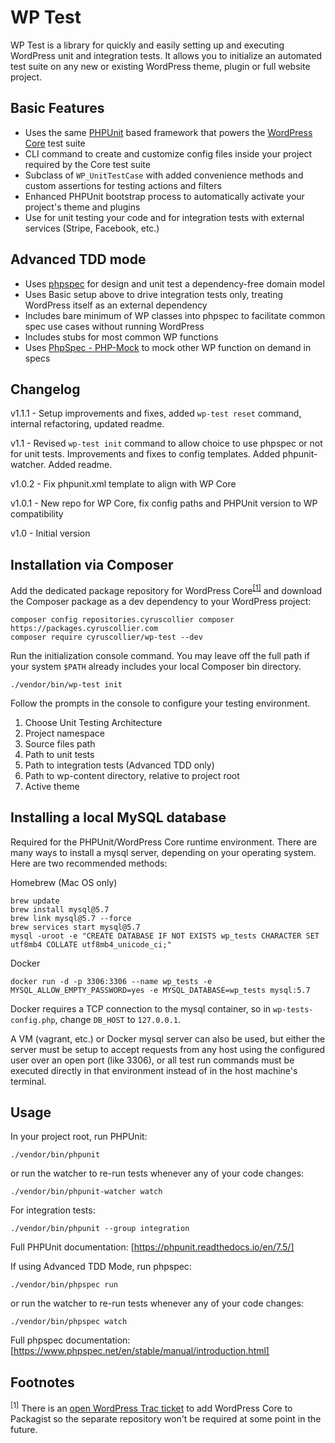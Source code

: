 # WP Test

WP Test is a library for quickly and easily setting up and executing WordPress unit and integration tests. 
It allows you to initialize an automated test suite on any new or existing WordPress theme, plugin or full website project.

## Basic Features

* Uses the same [PHPUnit](https://github.com/sebastianbergmann/phpunit) based framework that powers the [WordPress Core](https://github.com/wordpress/wordpress) test suite
* CLI command to create and customize config files inside your project required by the Core test suite
* Subclass of `WP_UnitTestCase` with added convenience methods and custom assertions for testing actions and filters
* Enhanced PHPUnit bootstrap process to automatically activate your project's theme and plugins
* Use for unit testing your code and for integration tests with external services (Stripe, Facebook, etc.)

## Advanced TDD mode
* Uses [phpspec](https://github.com/phpspec/phpspec) for design and unit test a dependency-free domain model
* Uses Basic setup above to drive integration tests only, treating WordPress itself as an external dependency
* Includes bare minimum of WP classes into phpspec to facilitate common spec use cases without running WordPress
* Includes stubs for most common WP functions
* Uses [PhpSpec - PHP-Mock](http://github.com/cyruscollier/phpspec-php-mock) to mock other WP function on demand in specs

## Changelog

v1.1.1 - Setup improvements and fixes, added `wp-test reset` command, internal refactoring, updated readme.

v1.1 - Revised `wp-test init` command to allow choice to use phpspec or not for unit tests. Improvements and fixes to config templates. Added phpunit-watcher. Added readme. 

v1.0.2 - Fix phpunit.xml template to align with WP Core

v1.0.1 - New repo for WP Core, fix config paths and PHPUnit version to WP compatibility

v1.0 - Initial version

## Installation via Composer

Add the dedicated package repository for WordPress Core<sup>[[1]](#footnote-1)</sup> and download the Composer package as a dev dependency to your WordPress project:

```
composer config repositories.cyruscollier composer https://packages.cyruscollier.com
composer require cyruscollier/wp-test --dev
```

Run the initialization console command. You may leave off the full path if your system `$PATH` already includes your local Composer bin directory.

```
./vendor/bin/wp-test init
```

Follow the prompts in the console to configure your testing environment.

1. Choose Unit Testing Architecture
1. Project namespace
1. Source files path
1. Path to unit tests
1. Path to integration tests (Advanced TDD only)
1. Path to wp-content directory, relative to project root
1. Active theme

## Installing a local MySQL database

Required for the PHPUnit/WordPress Core runtime environment. 
There are many ways to install a mysql server, depending on your operating system. 
Here are two recommended methods:

Homebrew (Mac OS only)
```
brew update
brew install mysql@5.7
brew link mysql@5.7 --force
brew services start mysql@5.7
mysql -uroot -e "CREATE DATABASE IF NOT EXISTS wp_tests CHARACTER SET utf8mb4 COLLATE utf8mb4_unicode_ci;"
```

Docker
```
docker run -d -p 3306:3306 --name wp_tests -e MYSQL_ALLOW_EMPTY_PASSWORD=yes -e MYSQL_DATABASE=wp_tests mysql:5.7
```
Docker requires a TCP connection to the mysql container, so in `wp-tests-config.php`, change `DB_HOST` to `127.0.0.1`.

A VM (vagrant, etc.) or Docker mysql server can also be used, 
but either the server must be setup to accept requests from any host using the configured user over an open port (like 3306),
or all test run commands must be executed directly in that environment instead of in the host machine's terminal.

## Usage

In your project root, run PHPUnit:

```
./vendor/bin/phpunit
```

or run the watcher to re-run tests whenever any of your code changes:

```
./vendor/bin/phpunit-watcher watch
```

For integration tests:

```
./vendor/bin/phpunit --group integration
```

Full PHPUnit documentation: [https://phpunit.readthedocs.io/en/7.5/]

If using Advanced TDD Mode, run phpspec:

```
./vendor/bin/phpspec run
```

or run the watcher to re-run tests whenever any of your code changes:

```
./vendor/bin/phpspec watch
```


Full phpspec documentation: [https://www.phpspec.net/en/stable/manual/introduction.html]

## Footnotes

<sup id="footnote-1">[1]</sup> There is an [open WordPress Trac ticket](https://core.trac.wordpress.org/ticket/49077) to add WordPress Core to Packagist so the separate repository won't be required at some point in the future.